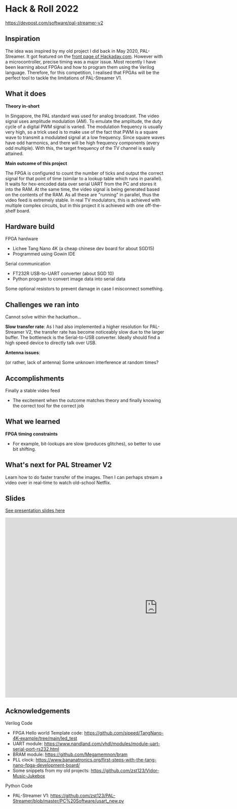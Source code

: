 # Hack & Roll 2022

https://devpost.com/software/pal-streamer-v2

## Inspiration

The idea was inspired by my old project I did back in May 2020, PAL-Streamer. It got featured on the [front page of Hackaday.com](https://hackaday.com/2020/08/26/driving-a-pal-tv-over-rf-thanks-to-pwm-harmonics/). However with a microcontroller, precise timing was a major issue. Most recently I have been learning about FPGAs and how to program them using the Verilog language. Therefore, for this competition, I realised that FPGAs will be the perfect tool to tackle the limitations of PAL-Streamer V1.

## What it does

**Theory in-short**

In Singapore, the PAL standard was used for analog broadcast. The video signal uses amplitude modulation (AM). To emulate the amplitude, the duty cycle of a digital PWM signal is varied. The modulation frequency is usually very high, so a trick used is to make use of the fact that PWM is a square wave to transmit a modulated signal at a low frequency. Since square waves have odd harmonics, and there will be high frequency components (every odd multiple). With this, the target frequency of the TV channel is easily attained.

**Main outcome of this project**

The FPGA is configured to count the number of ticks and output the correct signal for that point of time (similar to a lookup table which runs in parallel). It waits for hex-encoded data over serial UART from the PC and stores it into the RAM. At the same time, the video signal is being generated based on the contents of the RAM. As all these are "running" in parallel, thus the video feed is extremely stable. In real TV modulators, this is achieved with multiple complex circuits, but in this project it is achieved with one off-the-shelf board.

## Hardware build

FPGA hardware 
- Lichee Tang Nano 4K (a cheap chinese dev board for about SGD15)
- Programmed using Gowin IDE

Serial communication
- FT232R USB-to-UART converter (about SGD 10)
- Python program to convert image data into serial data

Some optional resistors to prevent damage in case I misconnect something.

## Challenges we ran into

Cannot solve within the hackathon...

**Slow transfer rate**:
As I had also implemented a higher resolution for PAL-Streamer V2, the transfer rate has become noticeably slow due to the larger buffer. The bottleneck is the Serial-to-USB converter. Ideally should find a high speed device to directly talk over USB.

**Antenna issues**:

(or rather, lack of antenna) Some unknown interference at random times?

## Accomplishments

Finally a stable video feed

- The excitement when the outcome matches theory and finally knowing the correct tool for the correct job

## What we learned

**FPGA timing constraints**
- For example, bit-lookups are slow (produces glitches), so better to use bit shifting.

## What's next for PAL Streamer V2

Learn how to do faster transfer of the images. Then I can perhaps stream a video over in real-time to watch old-school Netflix.

## Slides

[See presentation slides here](https://docs.google.com/presentation/d/e/2PACX-1vRSzwqjrhXqoWzWzUBBPPLAm2e5uzouz0kRG_VlQ00lmlds59ZXYvTVfIH_06Vyf_YL1KSzIfbgbqsu/pub?start=false&loop=false&delayms=3000)

<iframe src="https://docs.google.com/presentation/d/e/2PACX-1vRSzwqjrhXqoWzWzUBBPPLAm2e5uzouz0kRG_VlQ00lmlds59ZXYvTVfIH_06Vyf_YL1KSzIfbgbqsu/embed?start=false&loop=false&delayms=3000" frameborder="0" width="960" height="569" allowfullscreen="true" mozallowfullscreen="true" webkitallowfullscreen="true"></iframe>

## Acknowledgements

Verilog Code
- FPGA Hello world Template code: https://github.com/sipeed/TangNano-4K-example/tree/main/led_test
- UART module: https://www.nandland.com/vhdl/modules/module-uart-serial-port-rs232.html
- BRAM module: https://github.com/Megamemnon/bram
- PLL clock: https://www.bananatronics.org/first-steps-with-the-tang-nano-fpga-development-board/ 
- Some snippets from my old projects: https://github.com/zst123/Vidor-Music-Jukebox 

Python Code
- PAL-Streamer V1: https://github.com/zst123/PAL-Streamer/blob/master/PC%20Software/usart_new.py
